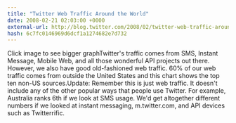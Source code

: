 ```yaml
---
title: "Twitter Web Traffic Around the World"
date: 2008-02-21 02:03:00 +0000
external-url: http://blog.twitter.com/2008/02/twitter-web-traffic-around-world.html
hash: 6c7fc0146969d6dcf1a1274682e7d732
---
```


Click image to see bigger graphTwitter's traffic comes from SMS, Instant Message, Mobile Web, and all those wonderful API projects out there. However, we also have good old-fashioned web traffic. 60% of our web traffic comes from outside the United States and this chart shows the top ten non-US sources.Update: Remember this is just web traffic. It doesn't include any of the other popular ways that people use Twitter. For example, Australia ranks 6th if we look at SMS usage. We'd get altogether different numbers if we looked at instant messaging, m.twitter.com, and API devices such as Twitterrific.

